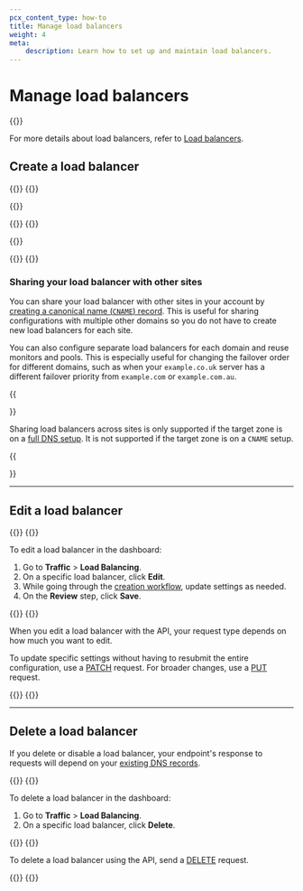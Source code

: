 ```yaml
---
pcx_content_type: how-to
title: Manage load balancers
weight: 4
meta:
    description: Learn how to set up and maintain load balancers.
---
```


# Manage load balancers

{{<render file="_load-balancer-definition.md">}}
<br/>

For more details about load balancers, refer to [Load balancers](/load-balancing/load-balancers/).


## Create a load balancer

{{<tabs labels="Dashboard | API">}}
{{<tab label="dashboard" no-code="true">}}

{{<render file="_load-balancer-create.md">}}

{{</tab>}}
{{<tab label="api" no-code="true">}}

{{<render file="_load-balancer-create-api.md">}}

{{</tab>}}
{{</tabs>}}

### Sharing your load balancer with other sites

You can share your load balancer with other sites in your account by [creating a canonical name (`CNAME`) record](/dns/manage-dns-records/how-to/create-dns-records/). This is useful for sharing configurations with multiple other domains so you do not have to create new load balancers for each site.

You can also configure separate load balancers for each domain and reuse monitors and pools. This is especially useful for changing the failover order for different domains, such as when your `example.co.uk` server has a different failover priority from `example.com` or `example.com.au`.

{{<Aside type="note">}}

Sharing load balancers across sites is only supported if the target zone is on a [full DNS setup](/dns/zone-setups/full-setup/). It is not supported if the target zone is on a `CNAME` setup.

{{</Aside>}}

---

## Edit a load balancer

{{<tabs labels="Dashboard | API">}}
{{<tab label="dashboard" no-code="true">}}

To edit a load balancer in the dashboard:

1.  Go to **Traffic** > **Load Balancing**.
2.  On a specific load balancer, click **Edit**.
3.  While going through the [creation workflow](#create-a-load-balancer), update settings as needed.
4.  On the **Review** step, click **Save**.

{{</tab>}}
{{<tab label="api" no-code="true">}}

When you edit a load balancer with the API, your request type depends on how much you want to edit.

To update specific settings without having to resubmit the entire configuration, use a [PATCH](/api/operations/load-balancers-patch-load-balancer) request. For broader changes, use a [PUT](/api/operations/load-balancers-update-load-balancer) request.

{{</tab>}}
{{</tabs>}}

---

## Delete a load balancer

If you delete or disable a load balancer, your endpoint's response to requests will depend on your [existing DNS records](/load-balancing/load-balancers/dns-records/#disabling-a-load-balancer).

{{<tabs labels="Dashboard | API">}}
{{<tab label="dashboard" no-code="true">}}

To delete a load balancer in the dashboard:

1.  Go to **Traffic** > **Load Balancing**.
2.  On a specific load balancer, click **Delete**.

{{</tab>}}
{{<tab label="api" no-code="true">}}

To delete a load balancer using the API, send a [DELETE](/api/operations/load-balancers-delete-load-balancer) request.

{{</tab>}}
{{</tabs>}}